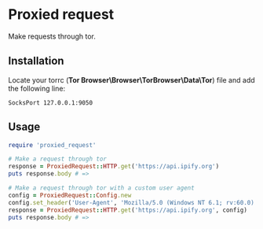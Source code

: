 # Proxied request

Make requests through tor.

## Installation

Locate your torrc (**Tor Browser\Browser\TorBrowser\Data\Tor**) file and add the following line:

```
SocksPort 127.0.0.1:9050
```

## Usage

```ruby
require 'proxied_request'

# Make a request through tor
response = ProxiedRequest::HTTP.get('https://api.ipify.org')
puts response.body # =>

# Make a request through tor with a custom user agent
config = ProxiedRequest::Config.new
config.set_header('User-Agent', 'Mozilla/5.0 (Windows NT 6.1; rv:60.0) Gecko/20100101 Firefox/60.0')
response = ProxiedRequest::HTTP.get('https://api.ipify.org', config)
puts response.body # =>